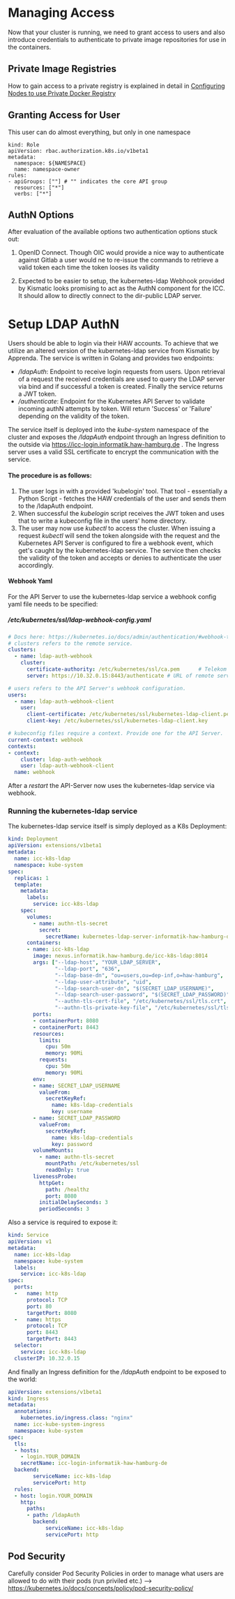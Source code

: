 Managing Access
===============

Now that your cluster is running, we need to grant access to users and also introduce
credentials to authenticate to private image repositories for use in the containers.

Private Image Registries
------------------------

How to gain access to a private registry is explained in detail in
[Configuring Nodes to use Private Docker Registry](docs/private-docker-registry.md)

Granting Access for User
------------------------

This user can do almost everything, but only in one namespace

```
kind: Role
apiVersion: rbac.authorization.k8s.io/v1beta1
metadata:
  namespace: ${NAMESPACE}
  name: namespace-owner
rules:
- apiGroups: [""] # "" indicates the core API group
  resources: ["*"]
  verbs: ["*"]
```

AuthN Options
------------------------
After evaluation of the available options two authentication options stuck out:

1. OpenID Connect. Though OIC would provide a nice way to authenticate against Gitlab
a user would ne to re-issue the commands to retrieve a valid token each time the token looses
its validity

2. Expected to be easier to setup, the kubernetes-ldap Webhook provided by Kismatic
looks promising to act as the AuthN component for the ICC. It should allow to directly
connect to the dir-public LDAP server.



# Setup LDAP AuthN

Users should be able to login via their HAW accounts. To achieve that we utilize an altered version of the
kubernetes-ldap service from Kismatic by Apprenda. The service is written in Golang and provides two endpoints:
* */ldapAuth*: Endpoint to receive login requests from users. Upon retrieval of a request the received credentials
are used to query the LDAP server via bind and if successful a token is created. Finally the service returns a JWT token.
* */authenticate*: Endpoint for the Kubernetes API Server to validate incoming authN attempts by token. Will return
'Success' or 'Failure' depending on the validity of the token.

The service itself is deployed into the *kube-system* namespace of the cluster and exposes
the */ldapAuth* endpoint through an Ingress definition to the outside via https://icc-login.informatik.haw-hamburg.de .
The Ingress server uses a valid SSL certificate to encrypt the communication with the service.

#### The procedure is as follows:

1. The user logs in with a provided 'kubelogin' tool. That tool - essentially a Python Script - fetches the HAW credentials
of the user and sends them to the /ldapAuth endpoint.
2. When successful the *kubelogin* script receives the JWT token and uses that to write a kubeconfig file in the users' home
directory.
3. The user may now use *kubectl* to access the cluster. When issuing a request *kubectl* will send the token alongside with the
request and the Kubernetes API Server is configured to fire a webhook event, which get's caught by the kubernetes-ldap service.
The service then checks the validity of the token and accepts or denies to authenticate the user accordingly.  

#### Webhook Yaml
For the API Server to use the kubernetes-ldap service a webhook config yaml file needs to be specified:

##### /etc/kubernetes/ssl/ldap-webhook-config.yaml
```yaml
# Docs here: https://kubernetes.io/docs/admin/authentication/#webhook-token-authentication
# clusters refers to the remote service.
clusters:
  - name: ldap-auth-webhook
    cluster:
      certificate-authority: /etc/kubernetes/ssl/ca.pem      # Telekom or HAW chain cert goes here!
      server: https://10.32.0.15:8443/authenticate # URL of remote service to query. Must use 'https'.

# users refers to the API Server's webhook configuration.
users:
  - name: ldap-auth-webhook-client
    user:
      client-certificate: /etc/kubernetes/ssl/kubernetes-ldap-client.pem # cert for the webhook plugin to use
      client-key: /etc/kubernetes/ssl/kubernetes-ldap-client.key          # key matching the cert

# kubeconfig files require a context. Provide one for the API Server.
current-context: webhook
contexts:
- context:
    cluster: ldap-auth-webhook
    user: ldap-auth-webhook-client
  name: webhook

```


After a *restart* the API-Server now uses the kubernetes-ldap service via webhook.

### Running the kubernetes-ldap service

The kubernetes-ldap service itself is simply deployed as a K8s Deployment:

```yaml
kind: Deployment
apiVersion: extensions/v1beta1
metadata:
  name: icc-k8s-ldap
  namespace: kube-system
spec:
  replicas: 1
  template:
    metadata:
      labels:
        service: icc-k8s-ldap
    spec:
      volumes:
        - name: authn-tls-secret
          secret:
            secretName: kubernetes-ldap-server-informatik-haw-hamburg-de
      containers:
      - name: icc-k8s-ldap
        image: nexus.informatik.haw-hamburg.de/icc-k8s-ldap:8014
        args: ["--ldap-host", "YOUR_LDAP_SERVER",
               "--ldap-port", "636",
               "--ldap-base-dn", "ou=users,ou=dep-inf,o=haw-hamburg",
               "--ldap-user-attribute", "uid",
               "--ldap-search-user-dn", "$(SECRET_LDAP_USERNAME)",
               "--ldap-search-user-password", "$(SECRET_LDAP_PASSWORD)",
               "--authn-tls-cert-file", "/etc/kubernetes/ssl/tls.crt",
               "--authn-tls-private-key-file", "/etc/kubernetes/ssl/tls.key"]
        ports:
        - containerPort: 8080
        - containerPort: 8443
        resources:
          limits:
            cpu: 50m
            memory: 90Mi
          requests:
            cpu: 50m
            memory: 90Mi
        env:
        - name: SECRET_LDAP_USERNAME
          valueFrom:
            secretKeyRef:
              name: k8s-ldap-credentials
              key: username
        - name: SECRET_LDAP_PASSWORD
          valueFrom:
            secretKeyRef:
              name: k8s-ldap-credentials
              key: password
        volumeMounts:
          - name: authn-tls-secret
            mountPath: /etc/kubernetes/ssl
            readOnly: true
        livenessProbe:
          httpGet:
            path: /healthz
            port: 8080
          initialDelaySeconds: 3
          periodSeconds: 3

```

Also a service is required to expose it:

```yaml
kind: Service
apiVersion: v1
metadata:
  name: icc-k8s-ldap
  namespace: kube-system
  labels:
    service: icc-k8s-ldap
spec:
  ports:
  -   name: http
      protocol: TCP
      port: 80
      targetPort: 8080
  -   name: https
      protocol: TCP
      port: 8443
      targetPort: 8443
  selector:
    service: icc-k8s-ldap
  clusterIP: 10.32.0.15

```

And finally an Ingress definition for the */ldapAuth* endpoint to be exposed to the world:

```yaml
apiVersion: extensions/v1beta1
kind: Ingress
metadata:
  annotations:
    kubernetes.io/ingress.class: "nginx"
  name: icc-kube-system-ingress
  namespace: kube-system
spec:
  tls:
  - hosts:
    - login.YOUR_DOMAIN
    secretName: icc-login-informatik-haw-hamburg-de
  backend:
        serviceName: icc-k8s-ldap
        servicePort: http
  rules:
  - host: login.YOUR_DOMAIN
    http:
      paths:
      - path: /ldapAuth
        backend:
            serviceName: icc-k8s-ldap
            servicePort: http
```


Pod Security
------------------------
Carefully consider Pod Security Policies in order to manage what users are allowed to do
with their pods (run priviled etc.)
--> https://kubernetes.io/docs/concepts/policy/pod-security-policy/
